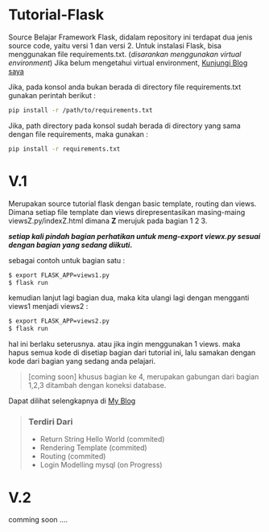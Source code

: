 # Tutorial-Flask
Source Belajar Framework Flask, didalam repository ini terdapat dua jenis source code,
yaitu versi 1 dan versi 2.
Untuk instalasi Flask, bisa menggunakan file requirements.txt. (_disarankan menggunakan virtual environment_)
Jika belum mengetahui virtual environment, [Kunjungi Blog saya](https://ypraw.github.io/2017/05/29/Mengenal-Virtual-Environment-pada-Python/)

Jika, pada konsol anda bukan berada di directory file requirements.txt gunakan perintah berikut :

```bash
pip install -r /path/to/requirements.txt
```

Jika, path directory pada konsol sudah berada di directory yang sama dengan file requirements, maka gunakan :

```bash
pip install -r requirements.txt
```

# V.1
Merupakan source tutorial flask dengan basic template, routing dan views. Dimana setiap file template dan views direpresentasikan masing-maing viewsZ.py/indexZ.html dimana **Z** merujuk pada bagian 1 2 3.

<b><i>setiap kali pindah bagian perhatikan untuk meng-export viewx.py sesuai dengan bagian yang sedang diikuti.</i></b>

sebagai contoh untuk bagian satu :

```bash
$ export FLASK_APP=views1.py
$ flask run
```
kemudian lanjut lagi bagian dua, maka kita ulangi lagi dengan mengganti views1 menjadi views2 :

```bash
$ export FLASK_APP=views2.py
$ flask run
```
hal ini berlaku seterusnya. atau jika ingin menggunakan 1 views. maka hapus semua kode di disetiap bagian dari tutorial ini, lalu samakan dengan kode dari bagian yang sedang anda pelajari.

> [coming soon] khusus bagian ke 4, merupakan gabungan dari bagian 1,2,3 ditambah dengan koneksi database.

Dapat dilihat selengkapnya di [My Blog](https://ypraw.github.io/2017/05/29/Tutorial-Flask-Framework/)
> ### Terdiri Dari
> * Return String Hello World (commited)
> * Rendering Template (commited)
> * Routing (commited)
> * Login Modelling mysql (on Progress)

# V.2
comming soon ....
